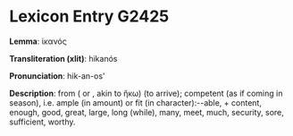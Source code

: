 # Lexicon Entry G2425

**Lemma**: ἱκανός

**Transliteration (xlit)**: hikanós

**Pronunciation**: hik-an-os'

**Description**:
from  ( or , akin to ἥκω) (to arrive); competent (as if coming in season), i.e. ample (in amount) or fit (in character):--able, + content, enough, good, great, large, long (while), many, meet, much, security, sore, sufficient, worthy.
